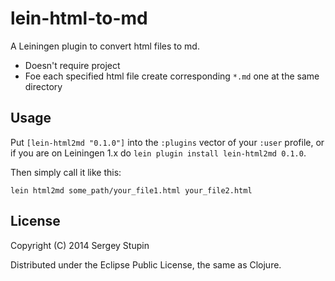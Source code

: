 # lein-html-to-md

A Leiningen plugin to convert html files to md. 

 * Doesn't require project
 * Foe each specified html file create corresponding `*.md` one at the same directory

## Usage

Put `[lein-html2md "0.1.0"]` into the `:plugins` vector of your
`:user` profile, or if you are on Leiningen 1.x do `lein plugin install lein-html2md 0.1.0`.

Then simply call it like this:

`lein html2md some_path/your_file1.html your_file2.html` 

## License

Copyright (C) 2014 Sergey Stupin

Distributed under the Eclipse Public License, the same as Clojure.
